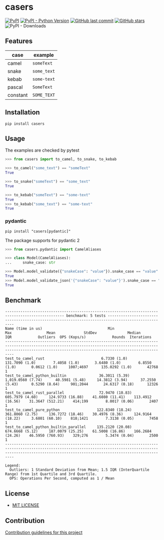 # casers

[![PyPI](https://img.shields.io/pypi/v/casers)](https://pypi.org/project/casers/)
[![PyPI - Python Version](https://img.shields.io/pypi/pyversions/casers)](https://www.python.org/downloads/)
[![GitHub last commit](https://img.shields.io/github/last-commit/daxartio/casers)](https://github.com/daxartio/casers)
[![GitHub stars](https://img.shields.io/github/stars/daxartio/casers?style=social)](https://github.com/daxartio/casers)
![PyPI - Downloads](https://img.shields.io/pypi/dm/casers)

## Features

| case     | example     |
|----------|-------------|
| camel    | `someText`  |
| snake    | `some_text` |
| kebab    | `some-text` |
| pascal   | `SomeText`  |
| constant | `SOME_TEXT` |

## Installation

```
pip install casers
```

## Usage

The examples are checked by pytest

```python
>>> from casers import to_camel, to_snake, to_kebab

>>> to_camel("some_text") == "someText"
True

>>> to_snake("someText") == "some_text"
True

>>> to_kebab("someText") == "some-text"
True
>>> to_kebab("some_text") == "some-text"
True

```

### pydantic

```
pip install "casers[pydantic]"
```

The package supports for pydantic 2

```python
>>> from casers.pydantic import CamelAliases

>>> class Model(CamelAliases):
...     snake_case: str

>>> Model.model_validate({"snakeCase": "value"}).snake_case == "value"
True
>>> Model.model_validate_json('{"snakeCase": "value"}').snake_case == "value"
True

```

## Benchmark

```
------------------------------------------------------------------------------------------------- benchmark: 5 tests -------------------------------------------------------------------------------------------------
Name (time in us)                              Min                   Max                Mean             StdDev              Median                IQR            Outliers  OPS (Kops/s)            Rounds  Iterations
----------------------------------------------------------------------------------------------------------------------------------------------------------------------------------------------------------------------
test_to_camel_rust                          6.7330 (1.0)        131.7090 (1.0)        7.4058 (1.0)       3.6480 (1.0)        6.8550 (1.0)       0.0612 (1.0)     1007;4697      135.0292 (1.0)       42768           1
test_to_camel_python_builtin               36.3011 (5.39)     1,019.0560 (7.74)      40.5981 (5.48)     14.3812 (3.94)      37.2550 (5.43)      0.5290 (8.64)     901;2044       24.6317 (0.18)      12326           1
test_to_camel_rust_parallel                72.9470 (10.83)      605.7979 (4.60)     124.9733 (16.88)    41.6080 (11.41)    113.4912 (16.56)    31.3647 (512.21)    414;199        8.0017 (0.06)       2407           1
test_to_camel_pure_python                 122.8340 (18.24)      361.8060 (2.75)     136.7272 (18.46)    30.4976 (8.36)     124.9164 (18.22)     3.6801 (60.10)    818;1421        7.3138 (0.05)       7458           1
test_to_camel_python_builtin_parallel     135.2120 (20.08)      674.6668 (5.12)     187.0079 (25.25)    61.5008 (16.86)    166.2684 (24.26)    46.5950 (760.93)    329;276        5.3474 (0.04)       2500           1
----------------------------------------------------------------------------------------------------------------------------------------------------------------------------------------------------------------------

Legend:
  Outliers: 1 Standard Deviation from Mean; 1.5 IQR (InterQuartile Range) from 1st Quartile and 3rd Quartile.
  OPS: Operations Per Second, computed as 1 / Mean
```

## License

* [MIT LICENSE](LICENSE)

## Contribution

[Contribution guidelines for this project](CONTRIBUTING.md)
